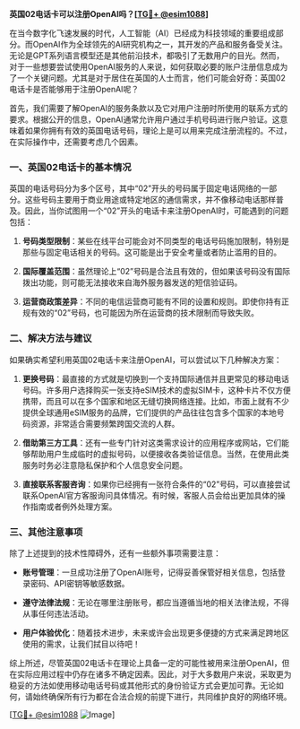 **英国02电话卡可以注册OpenAI吗？[[TG💪+ @esim1088](https://t.me/s/esim1088)]**

在当今数字化飞速发展的时代，人工智能（AI）已经成为科技领域的重要组成部分。而OpenAI作为全球领先的AI研究机构之一，其开发的产品和服务备受关注。无论是GPT系列语言模型还是其他前沿技术，都吸引了无数用户的目光。然而，对于一些想要尝试使用OpenAI服务的人来说，如何获取必要的账户注册信息成为了一个关键问题。尤其是对于居住在英国的人士而言，他们可能会好奇：英国02电话卡是否能够用于注册OpenAI呢？

首先，我们需要了解OpenAI的服务条款以及它对用户注册时所使用的联系方式的要求。根据公开的信息，OpenAI通常允许用户通过手机号码进行账户验证。这意味着如果你拥有有效的英国电话号码，理论上是可以用来完成注册流程的。不过，在实际操作中，还需要考虑几个因素。

### 一、英国02电话卡的基本情况

英国的电话号码分为多个区号，其中“02”开头的号码属于固定电话网络的一部分。这些号码主要用于商业用途或特定地区的通信需求，并不像移动电话那样普及。因此，当你试图用一个“02”开头的电话卡来注册OpenAI时，可能遇到的问题包括：

1. **号码类型限制**：某些在线平台可能会对不同类型的电话号码施加限制，特别是那些与固定电话相关的号码。这可能是出于安全考量或者防止滥用的目的。
   
2. **国际覆盖范围**：虽然理论上“02”号码是合法且有效的，但如果该号码没有国际拨出功能，则可能无法接收来自海外服务器发送的短信验证码。

3. **运营商政策差异**：不同的电信运营商可能有不同的设置和规则。即使你持有正规有效的“02”号码，也可能因为所在运营商的技术限制而导致失败。

### 二、解决方法与建议

如果确实希望利用英国02电话卡来注册OpenAI，可以尝试以下几种解决方案：

1. **更换号码**：最直接的方式就是切换到一个支持国际通信并且更常见的移动电话号码。许多用户选择购买一张支持eSIM技术的虚拟SIM卡，这种卡片不仅方便携带，而且可以在多个国家和地区无缝切换网络连接。比如，市面上就有不少提供全球通用eSIM服务的品牌，它们提供的产品往往包含多个国家的本地号码资源，非常适合需要频繁跨国交流的人群。

2. **借助第三方工具**：还有一些专门针对这类需求设计的应用程序或网站，它们能够帮助用户生成临时的虚拟号码，以便接收各类验证信息。当然，在使用此类服务时务必注意隐私保护和个人信息安全问题。

3. **直接联系客服咨询**：如果你已经拥有一张符合条件的“02”号码，可以直接尝试联系OpenAI官方客服询问具体情况。有时候，客服人员会给出更加具体的操作指南或者例外处理方案。

### 三、其他注意事项

除了上述提到的技术性障碍外，还有一些额外事项需要注意：

- **账号管理**：一旦成功注册了OpenAI账号，记得妥善保管好相关信息，包括登录密码、API密钥等敏感数据。
  
- **遵守法律法规**：无论在哪里注册账号，都应当遵循当地的相关法律法规，不得从事任何违法活动。

- **用户体验优化**：随着技术进步，未来或许会出现更多便捷的方式来满足跨地区使用的需求，让我们拭目以待吧！

综上所述，尽管英国02电话卡在理论上具备一定的可能性被用来注册OpenAI，但在实际应用过程中仍存在诸多不确定因素。因此，对于大多数用户来说，采取更为稳妥的方法如使用移动电话号码或其他形式的身份验证方式会更加可靠。无论如何，请始终确保所有行为都在合法合规的前提下进行，共同维护良好的网络环境。

[[TG💪+ @esim1088](https://t.me/s/esim1088) ![Image](https://i.postimg.cc/4NQfJmqS/Snipaste-2025-05-13-00-14-12.png)]
